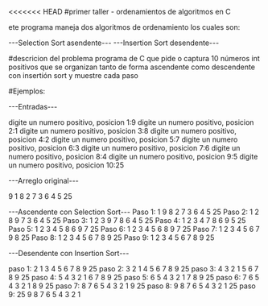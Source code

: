 <<<<<<< HEAD
#primer taller - ordenamientos de algoritmos en C

ete programa maneja dos algoritmos de ordenamiento los cuales son:

---Selection Sort   asendente---
---Insertion Sort   desendente---

#descricion  del problema
programa de C que pide o captura 10 números int positivos que se organizan tanto de forma ascendente como descendente con insertión sort y muestre cada paso

#Ejemplos:

---Entradas---

digite un numero positivo, posicion 1:9
digite un numero positivo, posicion 2:1
digite un numero positivo, posicion 3:8
digite un numero positivo, posicion 4:2
digite un numero positivo, posicion 5:7
digite un numero positivo, posicion 6:3
digite un numero positivo, posicion 7:6
digite un numero positivo, posicion 8:4
digite un numero positivo, posicion 9:5
digite un numero positivo, posicion 10:25


---Arreglo original---

9 1 8 2 7 3 6 4 5 25 

---Ascendente  con Selection Sort---
Paso 1: 1 9 8 2 7 3 6 4 5 25
Paso 2: 1 2 8 9 7 3 6 4 5 25
Paso 3: 1 2 3 9 7 8 6 4 5 25
Paso 4: 1 2 3 4 7 8 6 9 5 25
Paso 5: 1 2 3 4 5 8 6 9 7 25
Paso 6: 1 2 3 4 5 6 8 9 7 25
Paso 7: 1 2 3 4 5 6 7 9 8 25
Paso 8: 1 2 3 4 5 6 7 8 9 25
Paso 9: 1 2 3 4 5 6 7 8 9 25

---Desendente con Insertion Sort---

paso 1: 2 1 3 4 5 6 7 8 9 25
paso 2: 3 2 1 4 5 6 7 8 9 25
paso 3: 4 3 2 1 5 6 7 8 9 25
paso 4: 5 4 3 2 1 6 7 8 9 25
paso 5: 6 5 4 3 2 1 7 8 9 25
paso 6: 7 6 5 4 3 2 1 8 9 25
paso 7: 8 7 6 5 4 3 2 1 9 25
paso 8: 9 8 7 6 5 4 3 2 1 25
paso 9: 25 9 8 7 6 5 4 3 2 1
